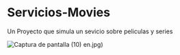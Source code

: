 # Servicios-Movies

Un Proyecto que simula un sevicio sobre peliculas y series

![Captura de pantalla (10)](https://github.com/JOEL3FF/Servicios-Movies/assets/114186464/468907e8-95c3-4823-bceb-5ef6e1254fda)
en.jpg)
